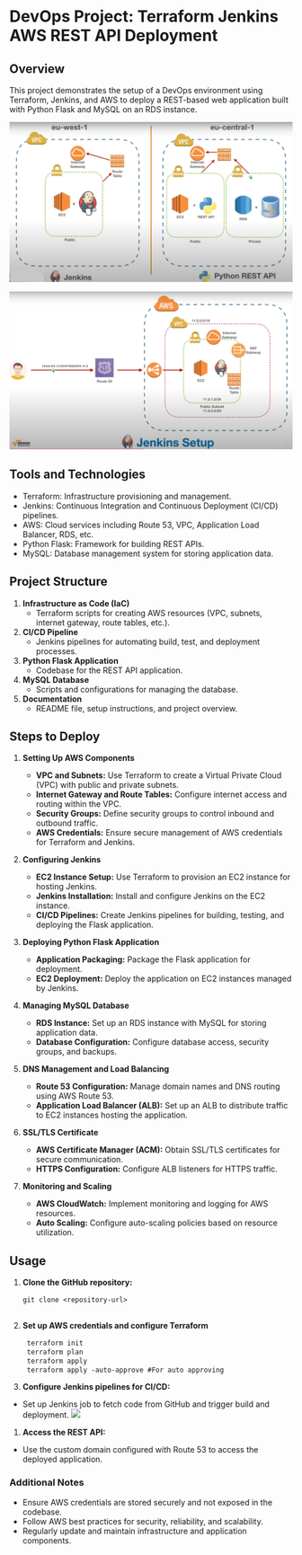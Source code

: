 # DevOps Project: Terraform Jenkins AWS REST API Deployment

## Overview
This project demonstrates the setup of a DevOps environment using Terraform, Jenkins, and AWS to deploy a REST-based web application built with Python Flask and MySQL on an RDS instance.

![AWS Diagram](/images/main.jpg)

![User Flow](/images/Jenkins.jpg)

## Tools and Technologies
- Terraform: Infrastructure provisioning and management.
- Jenkins: Continuous Integration and Continuous Deployment (CI/CD) pipelines.
- AWS: Cloud services including Route 53, VPC, Application Load Balancer, RDS, etc.
- Python Flask: Framework for building REST APIs.
- MySQL: Database management system for storing application data.

## Project Structure
1. **Infrastructure as Code (IaC)**
   - Terraform scripts for creating AWS resources (VPC, subnets, internet gateway, route tables, etc.).
2. **CI/CD Pipeline**
   - Jenkins pipelines for automating build, test, and deployment processes.
3. **Python Flask Application**
   - Codebase for the REST API application.
4. **MySQL Database**
   - Scripts and configurations for managing the database.
5. **Documentation**
   - README file, setup instructions, and project overview.

## Steps to Deploy
1. **Setting Up AWS Components**
   - **VPC and Subnets:** Use Terraform to create a Virtual Private Cloud (VPC) with public and private subnets.
   - **Internet Gateway and Route Tables:** Configure internet access and routing within the VPC.
   - **Security Groups:** Define security groups to control inbound and outbound traffic.
   - **AWS Credentials:** Ensure secure management of AWS credentials for Terraform and Jenkins.

2. **Configuring Jenkins**
   - **EC2 Instance Setup:** Use Terraform to provision an EC2 instance for hosting Jenkins.
   - **Jenkins Installation:** Install and configure Jenkins on the EC2 instance.
   - **CI/CD Pipelines:** Create Jenkins pipelines for building, testing, and deploying the Flask application.

3. **Deploying Python Flask Application**
   - **Application Packaging:** Package the Flask application for deployment.
   - **EC2 Deployment:** Deploy the application on EC2 instances managed by Jenkins.

4. **Managing MySQL Database**
   - **RDS Instance:** Set up an RDS instance with MySQL for storing application data.
   - **Database Configuration:** Configure database access, security groups, and backups.

5. **DNS Management and Load Balancing**
   - **Route 53 Configuration:** Manage domain names and DNS routing using AWS Route 53.
   - **Application Load Balancer (ALB):** Set up an ALB to distribute traffic to EC2 instances hosting the application.

6. **SSL/TLS Certificate**
   - **AWS Certificate Manager (ACM):** Obtain SSL/TLS certificates for secure communication.
   - **HTTPS Configuration:** Configure ALB listeners for HTTPS traffic.

7. **Monitoring and Scaling**
   - **AWS CloudWatch:** Implement monitoring and logging for AWS resources.
   - **Auto Scaling:** Configure auto-scaling policies based on resource utilization.

## Usage
1. **Clone the GitHub repository:**
   ```shell
   git clone <repository-url>


2. **Set up AWS credentials and configure Terraform**

   ```shell
    terraform init
    terraform plan
    terraform apply
    terraform apply -auto-approve #For auto approving

3. **Configure Jenkins pipelines for CI/CD:**

- Set up Jenkins job to fetch code from GitHub and trigger build and deployment.
  ![](/images/github.jpeg)
  
1. **Access the REST API:**

- Use the custom domain configured with Route 53 to access the deployed application.
  
### Additional Notes
- Ensure AWS credentials are stored securely and not exposed in the codebase.
- Follow AWS best practices for security, reliability, and scalability.
- Regularly update and maintain infrastructure and application components.

